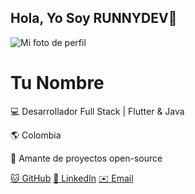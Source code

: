 ## Hola, Yo Soy RUNNYDEV👋


 <!DOCTYPE html>
<html lang="es">
<head>
    <meta charset="UTF-8" />
    <meta name="viewport" content="width=device-width, initial-scale=1.0"/>
  
   
</head>
<body>
    <div class="card">
        <img src="https://avatars.githubusercontent.com/u/YOUR_GITHUB_ID?v=4" alt="Mi foto de perfil" class="profile-img">
        <h1>Tu Nombre</h1>
        <p>💻 Desarrollador Full Stack | Flutter & Java</p>
        <p>🌎 Colombia</p>
        <p>🚀 Amante de proyectos open-source</p>
        <div class="socials">
            <a href="https://github.com/TU_USUARIO" target="_blank">🐱 GitHub</a>
            <a href="https://www.linkedin.com/in/TU_LINKEDIN" target="_blank">🔗 LinkedIn</a>
            <a href="mailto:tuemail@correo.com">✉️ Email</a>
        </div>
    </div>
</body>
</html>




<!--
**Rodaverme/Rodaverme** is a ✨ _special_ ✨ repository because its `README.md` (this file) appears on your GitHub profile.

Here are some ideas to get you started:

- 🔭 I’m currently working on ...
- 🌱 I’m currently learning ...
- 👯 I’m looking to collaborate on ...
- 🤔 I’m looking for help with ...
- 💬 Ask me about ...
- 📫 How to reach me: ...
- 😄 Pronouns: ...
- ⚡ Fun fact: ...
-->
